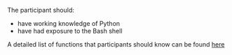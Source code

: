 The participant should:
- have working knowledge of Python
- have had exposure to the Bash shell

A detailed list of functions that participants should know can be found [here](https://datacarpentry.org/astronomy-python/prereqs/index.html)
